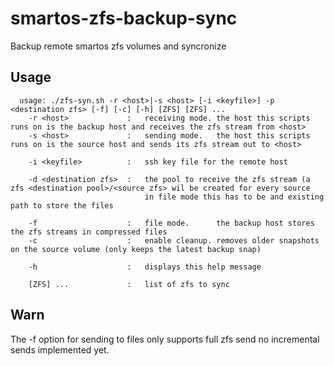 # smartos-zfs-backup-sync

Backup remote smartos zfs volumes and syncronize

## Usage

```
  usage: ./zfs-syn.sh -r <host>|-s <host> [-i <keyfile>] -p <destination zfs> [-f] [-c] [-h] [ZFS] [ZFS] ...
    -r <host>             :   receiving mode. the host this scripts runs on is the backup host and receives the zfs stream from <host>
    -s <host>             :   sending mode.   the host this scripts runs on is the source host and sends its zfs stream out to <host>

    -i <keyfile>          :   ssh key file for the remote host

    -d <destination zfs>  :   the pool to receive the zfs stream (a zfs <destination pool>/<source zfs> wil be created for every source
                              in file mode this has to be and existing path to store the files

    -f                    :   file mode.      the backup host stores the zfs streams in compressed files
    -c                    :   enable cleanup. removes older snapshots on the source volume (only keeps the latest backup snap)

    -h                    :   displays this help message

    [ZFS] ...             :   list of zfs to sync

```

## Warn

The -f option for sending to files only supports full zfs send no incremental sends implemented yet.